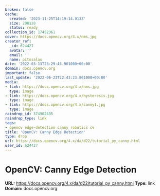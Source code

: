 ```yaml
---
broken: false
cache:
  created: '2023-11-25T14:19:14.013Z'
  size: 200128
  status: ready
collection_id: 17452361
cover: https://docs.opencv.org/4.x/nms.jpg
creator_ref:
  _id: 624427
  avatar: ''
  email: ''
  name: pitosalas
date: '2022-03-13T23:29:45.901000+00:00'
domain: docs.opencv.org
important: false
last_update: '2022-06-23T22:43:23.861000+00:00'
media:
- link: https://docs.opencv.org/4.x/nms.jpg
  type: image
- link: https://docs.opencv.org/4.x/hysteresis.jpg
  type: image
- link: https://docs.opencv.org/4.x/canny1.jpg
  type: image
raindrop_id: 374902435
raindrop_type: link
tags:
- opencv edge-detection canny robotics cv
title: 'OpenCV: Canny Edge Detection'
type: drop
url: https://docs.opencv.org/4.x/da/d22/tutorial_py_canny.html
user_id: 624427
---
```


# OpenCV: Canny Edge Detection

**URL:** https://docs.opencv.org/4.x/da/d22/tutorial_py_canny.html
**Type:** link
**Domain:** docs.opencv.org
